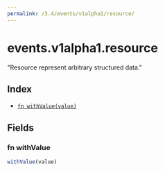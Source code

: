 ```yaml
---
permalink: /3.4/events/v1alpha1/resource/
---
```


# events.v1alpha1.resource

"Resource represent arbitrary structured data."

## Index

* [`fn withValue(value)`](#fn-withvalue)

## Fields

### fn withValue

```ts
withValue(value)
```

